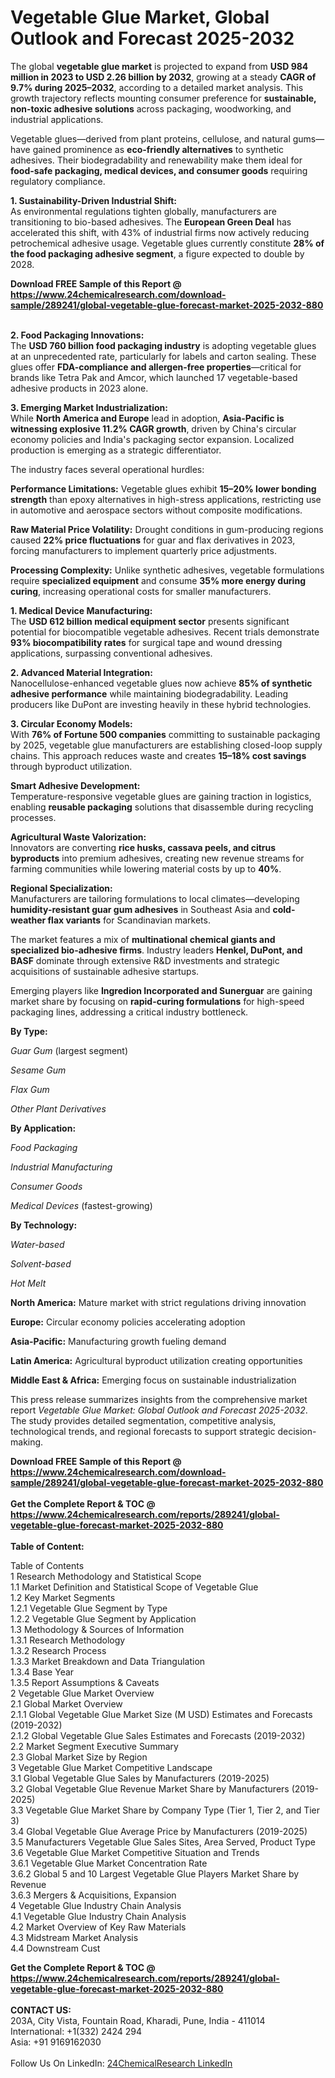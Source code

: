 <h1>Vegetable Glue Market, Global Outlook and Forecast 2025-2032</h1><p>The global <strong>vegetable glue market</strong> is projected to expand from <strong>USD 984 million in 2023 to USD 2.26 billion by 2032</strong>, growing at a steady <strong>CAGR of 9.7% during 2025–2032</strong>, according to a detailed market analysis. This growth trajectory reflects mounting consumer preference for <strong>sustainable, non-toxic adhesive solutions</strong> across packaging, woodworking, and industrial applications.</p><p>Vegetable glues—derived from plant proteins, cellulose, and natural gums—have gained prominence as <strong>eco-friendly alternatives</strong> to synthetic adhesives. Their biodegradability and renewability make them ideal for <strong>food-safe packaging, medical devices, and consumer goods</strong> requiring regulatory compliance.</p><p><strong>1. Sustainability-Driven Industrial Shift:</strong><br>
As environmental regulations tighten globally, manufacturers are transitioning to bio-based adhesives. The <strong>European Green Deal</strong> has accelerated this shift, with 43% of industrial firms now actively reducing petrochemical adhesive usage. Vegetable glues currently constitute <strong>28% of the food packaging adhesive segment</strong>, a figure expected to double by 2028.</p><div><b>Download FREE Sample of this Report @ 
            <a href="https://www.24chemicalresearch.com/download-sample/289241/global-vegetable-glue-forecast-market-2025-2032-880">
            https://www.24chemicalresearch.com/download-sample/289241/global-vegetable-glue-forecast-market-2025-2032-880</a></b></div><br><p><strong>2. Food Packaging Innovations:</strong><br>
The <strong>USD 760 billion food packaging industry</strong> is adopting vegetable glues at an unprecedented rate, particularly for labels and carton sealing. These glues offer <strong>FDA-compliance and allergen-free properties</strong>—critical for brands like Tetra Pak and Amcor, which launched 17 vegetable-based adhesive products in 2023 alone.</p><p><strong>3. Emerging Market Industrialization:</strong><br>
While <strong>North America and Europe</strong> lead in adoption, <strong>Asia-Pacific is witnessing explosive 11.2% CAGR growth</strong>, driven by China's circular economy policies and India's packaging sector expansion. Localized production is emerging as a strategic differentiator.</p><p>The industry faces several operational hurdles:</p><p><strong>Performance Limitations:</strong> Vegetable glues exhibit <strong>15–20% lower bonding strength</strong> than epoxy alternatives in high-stress applications, restricting use in automotive and aerospace sectors without composite modifications.</p><p><strong>Raw Material Price Volatility:</strong> Drought conditions in gum-producing regions caused <strong>22% price fluctuations</strong> for guar and flax derivatives in 2023, forcing manufacturers to implement quarterly price adjustments.</p><p><strong>Processing Complexity:</strong> Unlike synthetic adhesives, vegetable formulations require <strong>specialized equipment</strong> and consume <strong>35% more energy during curing</strong>, increasing operational costs for smaller manufacturers.</p><p><strong>1. Medical Device Manufacturing:</strong><br>
The <strong>USD 612 billion medical equipment sector</strong> presents significant potential for biocompatible vegetable adhesives. Recent trials demonstrate <strong>93% biocompatibility rates</strong> for surgical tape and wound dressing applications, surpassing conventional adhesives.</p><p><strong>2. Advanced Material Integration:</strong><br>
Nanocellulose-enhanced vegetable glues now achieve <strong>85% of synthetic adhesive performance</strong> while maintaining biodegradability. Leading producers like DuPont are investing heavily in these hybrid technologies.</p><p><strong>3. Circular Economy Models:</strong><br>
With <strong>76% of Fortune 500 companies</strong> committing to sustainable packaging by 2025, vegetable glue manufacturers are establishing closed-loop supply chains. This approach reduces waste and creates <strong>15–18% cost savings</strong> through byproduct utilization.</p><p><strong>Smart Adhesive Development:</strong><br>
	Temperature-responsive vegetable glues are gaining traction in logistics, enabling <strong>reusable packaging</strong> solutions that disassemble during recycling processes.</p><p><strong>Agricultural Waste Valorization:</strong><br>
	Innovators are converting <strong>rice husks, cassava peels, and citrus byproducts</strong> into premium adhesives, creating new revenue streams for farming communities while lowering material costs by up to <strong>40%</strong>.</p><p><strong>Regional Specialization:</strong><br>
	Manufacturers are tailoring formulations to local climates—developing <strong>humidity-resistant guar gum adhesives</strong> in Southeast Asia and <strong>cold-weather flax variants</strong> for Scandinavian markets.</p><p>The market features a mix of <strong>multinational chemical giants and specialized bio-adhesive firms</strong>. Industry leaders <strong>Henkel, DuPont, and BASF</strong> dominate through extensive R&amp;D investments and strategic acquisitions of sustainable adhesive startups.</p><p>Emerging players like <strong>Ingredion Incorporated and Sunerguar</strong> are gaining market share by focusing on <strong>rapid-curing formulations</strong> for high-speed packaging lines, addressing a critical industry bottleneck.</p><p><strong>By Type:</strong></p><p><em>Guar Gum</em> (largest segment)</p><p><em>Sesame Gum</em></p><p><em>Flax Gum</em></p><p><em>Other Plant Derivatives</em></p><p><strong>By Application:</strong></p><p><em>Food Packaging</em></p><p><em>Industrial Manufacturing</em></p><p><em>Consumer Goods</em></p><p><em>Medical Devices</em> (fastest-growing)</p><p><strong>By Technology:</strong></p><p><em>Water-based</em></p><p><em>Solvent-based</em></p><p><em>Hot Melt</em></p><p><strong>North America:</strong> Mature market with strict regulations driving innovation</p><p><strong>Europe:</strong> Circular economy policies accelerating adoption</p><p><strong>Asia-Pacific:</strong> Manufacturing growth fueling demand</p><p><strong>Latin America:</strong> Agricultural byproduct utilization creating opportunities</p><p><strong>Middle East &amp; Africa:</strong> Emerging focus on sustainable industrialization</p><p>This press release summarizes insights from the comprehensive market report <em>Vegetable Glue Market: Global Outlook and Forecast 2025-2032</em>. The study provides detailed segmentation, competitive analysis, technological trends, and regional forecasts to support strategic decision-making.</p><div><b>Download FREE Sample of this Report @ 
            <a href="https://www.24chemicalresearch.com/download-sample/289241/global-vegetable-glue-forecast-market-2025-2032-880">
            https://www.24chemicalresearch.com/download-sample/289241/global-vegetable-glue-forecast-market-2025-2032-880</a></b></div><br><div><b>Get the Complete Report & TOC @ 
            <a href="https://www.24chemicalresearch.com/reports/289241/global-vegetable-glue-forecast-market-2025-2032-880">
            https://www.24chemicalresearch.com/reports/289241/global-vegetable-glue-forecast-market-2025-2032-880</a></b></div><br>
            <b>Table of Content:</b><p>Table of Contents<br />
1 Research Methodology and Statistical Scope<br />
1.1 Market Definition and Statistical Scope of Vegetable Glue<br />
1.2 Key Market Segments<br />
1.2.1 Vegetable Glue Segment by Type<br />
1.2.2 Vegetable Glue Segment by Application<br />
1.3 Methodology & Sources of Information<br />
1.3.1 Research Methodology<br />
1.3.2 Research Process<br />
1.3.3 Market Breakdown and Data Triangulation<br />
1.3.4 Base Year<br />
1.3.5 Report Assumptions & Caveats<br />
2 Vegetable Glue Market Overview<br />
2.1 Global Market Overview<br />
2.1.1 Global Vegetable Glue Market Size (M USD) Estimates and Forecasts (2019-2032)<br />
2.1.2 Global Vegetable Glue Sales Estimates and Forecasts (2019-2032)<br />
2.2 Market Segment Executive Summary<br />
2.3 Global Market Size by Region<br />
3 Vegetable Glue Market Competitive Landscape<br />
3.1 Global Vegetable Glue Sales by Manufacturers (2019-2025)<br />
3.2 Global Vegetable Glue Revenue Market Share by Manufacturers (2019-2025)<br />
3.3 Vegetable Glue Market Share by Company Type (Tier 1, Tier 2, and Tier 3)<br />
3.4 Global Vegetable Glue Average Price by Manufacturers (2019-2025)<br />
3.5 Manufacturers Vegetable Glue Sales Sites, Area Served, Product Type<br />
3.6 Vegetable Glue Market Competitive Situation and Trends<br />
3.6.1 Vegetable Glue Market Concentration Rate<br />
3.6.2 Global 5 and 10 Largest Vegetable Glue Players Market Share by Revenue<br />
3.6.3 Mergers & Acquisitions, Expansion<br />
4 Vegetable Glue Industry Chain Analysis<br />
4.1 Vegetable Glue Industry Chain Analysis<br />
4.2 Market Overview of Key Raw Materials<br />
4.3 Midstream Market Analysis<br />
4.4 Downstream Cust</p><div><b>Get the Complete Report & TOC @ 
            <a href="https://www.24chemicalresearch.com/reports/289241/global-vegetable-glue-forecast-market-2025-2032-880">
            https://www.24chemicalresearch.com/reports/289241/global-vegetable-glue-forecast-market-2025-2032-880</a></b></div><br><b>CONTACT US:</b><br>
            203A, City Vista, Fountain Road, Kharadi, Pune, India - 411014<br>
            International: +1(332) 2424 294<br>
            Asia: +91 9169162030 <br><br>
            Follow Us On LinkedIn: <a href="https://www.linkedin.com/company/24chemicalresearch/">24ChemicalResearch LinkedIn</a>